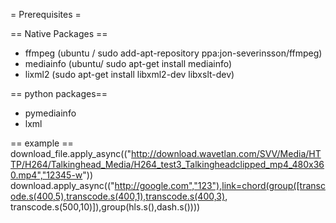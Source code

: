 = Prerequisites =

== Native Packages ==
* ffmpeg (ubuntu / sudo add-apt-repository ppa:jon-severinsson/ffmpeg)
* mediainfo (ubuntu/ sudo apt-get install mediainfo)
* lixml2 (sudo apt-get install libxml2-dev libxslt-dev)

== python packages==

* pymediainfo
* lxml

== example ==
download_file.apply_async(("http://download.wavetlan.com/SVV/Media/HTTP/H264/Talkinghead_Media/H264_test3_Talkingheadclipped_mp4_480x360.mp4","12345-w"))
download.apply_async(("http://google.com","123"),link=chord(group([transcode.s(400,5),transcode.s(400,1),transcode.s(400,3), transcode.s(500,10)]),group(hls.s(),dash.s())))


